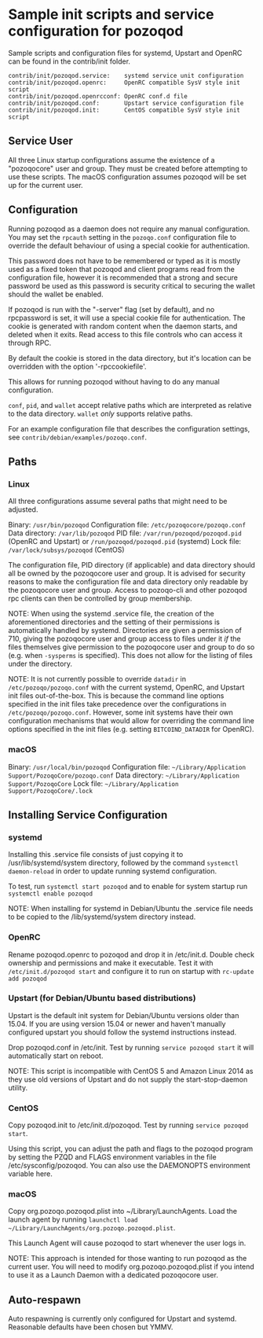 Sample init scripts and service configuration for pozoqod
==========================================================

Sample scripts and configuration files for systemd, Upstart and OpenRC
can be found in the contrib/init folder.

    contrib/init/pozoqod.service:    systemd service unit configuration
    contrib/init/pozoqod.openrc:     OpenRC compatible SysV style init script
    contrib/init/pozoqod.openrcconf: OpenRC conf.d file
    contrib/init/pozoqod.conf:       Upstart service configuration file
    contrib/init/pozoqod.init:       CentOS compatible SysV style init script

Service User
---------------------------------

All three Linux startup configurations assume the existence of a "pozoqocore" user
and group.  They must be created before attempting to use these scripts.
The macOS configuration assumes pozoqod will be set up for the current user.

Configuration
---------------------------------

Running pozoqod as a daemon does not require any manual configuration. You may
set the `rpcauth` setting in the `pozoqo.conf` configuration file to override
the default behaviour of using a special cookie for authentication.

This password does not have to be remembered or typed as it is mostly used
as a fixed token that pozoqod and client programs read from the configuration
file, however it is recommended that a strong and secure password be used
as this password is security critical to securing the wallet should the
wallet be enabled.

If pozoqod is run with the "-server" flag (set by default), and no rpcpassword is set,
it will use a special cookie file for authentication. The cookie is generated with random
content when the daemon starts, and deleted when it exits. Read access to this file
controls who can access it through RPC.

By default the cookie is stored in the data directory, but it's location can be overridden
with the option '-rpccookiefile'.

This allows for running pozoqod without having to do any manual configuration.

`conf`, `pid`, and `wallet` accept relative paths which are interpreted as
relative to the data directory. `wallet` *only* supports relative paths.

For an example configuration file that describes the configuration settings,
see `contrib/debian/examples/pozoqo.conf`.

Paths
---------------------------------

### Linux

All three configurations assume several paths that might need to be adjusted.

Binary:              `/usr/bin/pozoqod`
Configuration file:  `/etc/pozoqocore/pozoqo.conf`
Data directory:      `/var/lib/pozoqod`
PID file:            `/var/run/pozoqod/pozoqod.pid` (OpenRC and Upstart) or `/run/pozoqod/pozoqod.pid` (systemd)
Lock file:           `/var/lock/subsys/pozoqod` (CentOS)

The configuration file, PID directory (if applicable) and data directory
should all be owned by the pozoqocore user and group.  It is advised for security
reasons to make the configuration file and data directory only readable by the
pozoqocore user and group.  Access to pozoqo-cli and other pozoqod rpc clients
can then be controlled by group membership.

NOTE: When using the systemd .service file, the creation of the aforementioned
directories and the setting of their permissions is automatically handled by
systemd. Directories are given a permission of 710, giving the pozoqocore user and group
access to files under it _if_ the files themselves give permission to the
pozoqocore user and group to do so (e.g. when `-sysperms` is specified). This does not allow
for the listing of files under the directory.

NOTE: It is not currently possible to override `datadir` in
`/etc/pozoqo/pozoqo.conf` with the current systemd, OpenRC, and Upstart init
files out-of-the-box. This is because the command line options specified in the
init files take precedence over the configurations in
`/etc/pozoqo/pozoqo.conf`. However, some init systems have their own
configuration mechanisms that would allow for overriding the command line
options specified in the init files (e.g. setting `BITCOIND_DATADIR` for
OpenRC).

### macOS

Binary:              `/usr/local/bin/pozoqod`
Configuration file:  `~/Library/Application Support/PozoqoCore/pozoqo.conf`
Data directory:      `~/Library/Application Support/PozoqoCore`
Lock file:           `~/Library/Application Support/PozoqoCore/.lock`

Installing Service Configuration
-----------------------------------

### systemd

Installing this .service file consists of just copying it to
/usr/lib/systemd/system directory, followed by the command
`systemctl daemon-reload` in order to update running systemd configuration.

To test, run `systemctl start pozoqod` and to enable for system startup run
`systemctl enable pozoqod`

NOTE: When installing for systemd in Debian/Ubuntu the .service file needs to be copied to the /lib/systemd/system directory instead.

### OpenRC

Rename pozoqod.openrc to pozoqod and drop it in /etc/init.d.  Double
check ownership and permissions and make it executable.  Test it with
`/etc/init.d/pozoqod start` and configure it to run on startup with
`rc-update add pozoqod`

### Upstart (for Debian/Ubuntu based distributions)

Upstart is the default init system for Debian/Ubuntu versions older than 15.04. If you are using version 15.04 or newer and haven't manually configured upstart you should follow the systemd instructions instead.

Drop pozoqod.conf in /etc/init.  Test by running `service pozoqod start`
it will automatically start on reboot.

NOTE: This script is incompatible with CentOS 5 and Amazon Linux 2014 as they
use old versions of Upstart and do not supply the start-stop-daemon utility.

### CentOS

Copy pozoqod.init to /etc/init.d/pozoqod. Test by running `service pozoqod start`.

Using this script, you can adjust the path and flags to the pozoqod program by
setting the PZQD and FLAGS environment variables in the file
/etc/sysconfig/pozoqod. You can also use the DAEMONOPTS environment variable here.

### macOS

Copy org.pozoqo.pozoqod.plist into ~/Library/LaunchAgents. Load the launch agent by
running `launchctl load ~/Library/LaunchAgents/org.pozoqo.pozoqod.plist`.

This Launch Agent will cause pozoqod to start whenever the user logs in.

NOTE: This approach is intended for those wanting to run pozoqod as the current user.
You will need to modify org.pozoqo.pozoqod.plist if you intend to use it as a
Launch Daemon with a dedicated pozoqocore user.

Auto-respawn
-----------------------------------

Auto respawning is currently only configured for Upstart and systemd.
Reasonable defaults have been chosen but YMMV.
